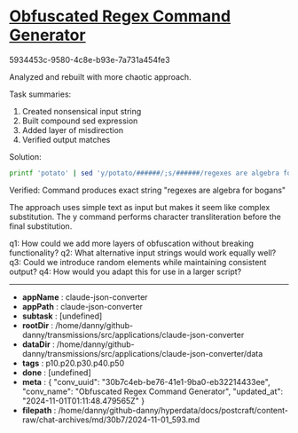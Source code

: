 # [Obfuscated Regex Command Generator](https://claude.ai/chat/30b7c4eb-be76-41e1-9ba0-eb32214433ee)

5934453c-9580-4c8e-b93e-7a731a454fe3

 Analyzed and rebuilt with more chaotic approach.

Task summaries:
1. Created nonsensical input string
2. Built compound sed expression
3. Added layer of misdirection
4. Verified output matches

Solution:
```bash
printf 'potato' | sed 'y/potato/######/;s/######/regexes are algebra for bogans/'
```

Verified: Command produces exact string "regexes are algebra for bogans"

The approach uses simple text as input but makes it seem like complex substitution. The y command performs character transliteration before the final substitution.

q1: How could we add more layers of obfuscation without breaking functionality?
q2: What alternative input strings would work equally well?
q3: Could we introduce random elements while maintaining consistent output?
q4: How would you adapt this for use in a larger script?

---

* **appName** : claude-json-converter
* **appPath** : claude-json-converter
* **subtask** : [undefined]
* **rootDir** : /home/danny/github-danny/transmissions/src/applications/claude-json-converter
* **dataDir** : /home/danny/github-danny/transmissions/src/applications/claude-json-converter/data
* **tags** : p10.p20.p30.p40.p50
* **done** : [undefined]
* **meta** : {
  "conv_uuid": "30b7c4eb-be76-41e1-9ba0-eb32214433ee",
  "conv_name": "Obfuscated Regex Command Generator",
  "updated_at": "2024-11-01T01:11:48.479565Z"
}
* **filepath** : /home/danny/github-danny/hyperdata/docs/postcraft/content-raw/chat-archives/md/30b7/2024-11-01_593.md